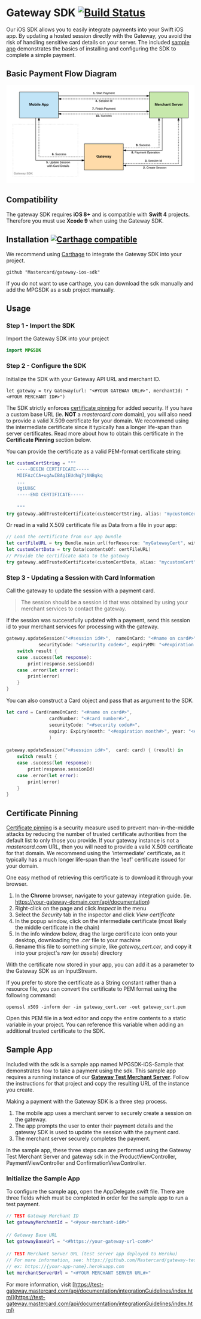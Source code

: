 # Gateway SDK [![Build Status](https://travis-ci.org/Mastercard/gateway-ios-sdk.svg?branch=master)](https://travis-ci.org/Mastercard/gateway-ios-sdk)
Our iOS SDK allows you to easily integrate payments into your Swift iOS app. By updating a hosted session directly with the Gateway, you avoid the risk of handling sensitive card details on your server. The included [sample app](#sample-app) demonstrates the basics of installing and configuring the SDK to complete a simple payment.

## Basic Payment Flow Diagram

![Payment Flow](./payment-flow.png "Payment Flow")

## Compatibility

The gateway SDK requires **iOS 8+** and is compatible with **Swift 4** projects. Therefore you must use **Xcode 9** when using the Gateway SDK.

## Installation [![Carthage compatible](https://img.shields.io/badge/Carthage-compatible-4BC51D.svg?style=flat)](https://github.com/Carthage/Carthage)

We recommend using [Carthage]( https://github.com/Carthage/Carthage) to integrate the Gateway SDK into your project.

```
github "Mastercard/gateway-ios-sdk"
```

If you do not want to use carthage, you can download the sdk manually and add the MPGSDK as a sub project manually.

## Usage
### Step 1 - Import the SDK
Import the Gateway SDK into your project

```swift
import MPGSDK
```
### Step 2 - Configure the SDK
Initialize the SDK with your Gateway API URL and merchant ID.

```
let gateway = try Gateway(url: "<#YOUR GATEWAY URL#>", merchantId: "<#YOUR MERCHANT ID#>")
```

The SDK strictly enforces [certificate pinning] for added security. If you have a custom base URL (ie. **NOT** a *mastercard.com* domain), you will also need to provide a valid X.509 certificate for your domain. We recommend using the intermediate certificate since it typically has a longer life-span than server certificates. Read more about how to obtain this certificate in the **Certificate Pinning** section below.

You can provide the certificate as a valid PEM-format certificate string:
```swift
let customCertString = """
    -----BEGIN CERTIFICATE-----
    MIIFAzCCA+ugAwIBAgIEUdNg7jANBgkq
    ...
    UgiUX6C
    -----END CERTIFICATE-----

    """
try gateway.addTrustedCertificate(customCertString, alias: "mycustomCert")
```
Or read in a valid X.509 certificate file as Data from a file in your app:
```swift
// Load the certificate from our app bundle
let certFileURL = try Bundle.main.url(forResource: "myGatewayCert", withExtension: "cer")!
let customCertData = try Data(contentsOf: certFileURL)
// Provide the certificate data to the gateway
try gateway.addTrustedCertificate(customCertData, alias: "mycustomCert")
```

### Step 3 - Updating a Session with Card Information
Call the gateway to update the session with a payment card.

> The session should be a session id that was obtained by using your merchant services to contact the gateway.

If the session was successfully updated with a payment, send this session id to your merchant services for processing with the gateway.

```swift
gateway.updateSession("<#session id#>",  nameOnCard: "<#name on card#>", cardNumber: "<#card number#>",
            securityCode: "<#security code#>", expiryMM: "<#expiration month#>", expiryYY: "<#expiration year#>") { (result) in
    switch result {
    case .success(let response):
        print(response.sessionId)
    case .error(let error):
        print(error)
    }
}
```

You can also construct a Card object and pass that as argument to the SDK.


```swift
let card = Card(nameOnCard: "<#name on card#>",
                cardNumber: "<#card number#>",
                securityCode: "<#security code#>",
                expiry: Expiry(month: "<#expiration month#>", year: "<#expiration year#>")
                )

gateway.updateSession("<#session id#>",  card: card) { (result) in
    switch result {
    case .success(let response):
        print(response.sessionId)
    case .error(let error):
        print(error)
    }
}
```

## Certificate Pinning

[Certificate pinning] is a security measure used to prevent man-in-the-middle attacks by reducing the number of trusted certificate authorities from the default list to only those you provide. If your gateway instance is not a *mastercard.com* URL, then you will need to provide a valid X.509 certificate for that domain. We recommend using the 'intermediate' certificate, as it typically has a much longer life-span than the 'leaf' certificate issued for your domain.

One easy method of retrieving this certificate is to download it through your browser.
1. In the **Chrome** browser, navigate to your gateway integration guide. (ie. https://your-gateway-domain.com/api/documentation)
1. Right-click on the page and click *Inspect* in the menu
1. Select the *Security* tab in the inspector and click *View certificate*
1. In the popup window, click on the intermediate certificate (most likely the middle certificate in the chain)
1. In the info window below, drag the large certificate icon onto your desktop, downloading the *.cer* file to your machine
1. Rename this file to something simple, like *gateway_cert.cer*, and copy it into your project's *raw* (or *assets*) directory

With the certificate now stored in your app, you can add it as a parameter to the Gateway SDK as an InputStream.

If you prefer to store the certificate as a String constant rather than a resource file, you can convert the certificate to PEM format using the following command:
```
openssl x509 -inform der -in gateway_cert.cer -out gateway_cert.pem
```
Open this PEM file in a text editor and copy the entire contents to a static variable in your project. You can reference this variable when adding an additional trusted certificate to the SDK.

## Sample App
Included with the sdk is a sample app named MPGSDK-iOS-Sample that demonstrates how to take a payment using the sdk.  This sample app requires a running instance of our **[Gateway Test Merchant Server]**. Follow the instructions for that project and copy the resulting URL of the instance you create.

Making a payment with the Gateway SDK is a three step process.
1. The mobile app uses a merchant server to securely create a session on the gateway.
2. The app prompts the user to enter their payment details and the gateway SDK is used to update the session with the payment card.
3. The merchant server securely completes the payment.

In the sample app, these three steps can are performed using the Gateway Test Merchant Server and gateway sdk in the ProductViewController, PaymentViewController and ConfirmationViewController.

### Initialize the Sample App

To configure the sample app, open the AppDelegate.swift file. There are three fields which must be completed in order for the sample app to run a test payment.

```swift
// TEST Gateway Merchant ID
let gatewayMerchantId = "<#your-merchant-id#>"

// Gateway Base URL
let gatewayBaseUrl = "<#https://your-gateway-url-com#>"

// TEST Merchant Server URL (test server app deployed to Heroku)
// For more information, see: https://github.com/Mastercard/gateway-test-merchant-server
// ex: https://{your-app-name}.herokuapp.com
let merchantServerUrl = "<#YOUR MERCHANT SERVER URL#>"
```

For more information, visit [https://test-gateway.mastercard.com/api/documentation/integrationGuidelines/index.html](https://test-gateway.mastercard.com/api/documentation/integrationGuidelines/index.html)

[Gateway Test Merchant Server]: https://github.com/Mastercard/gateway-test-merchant-server
[certificate pinning]: https://en.wikipedia.org/wiki/HTTP_Public_Key_Pinning
